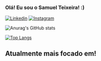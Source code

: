 ### Olá! Eu sou o Samuel Teixeira! :)

[![Linkedin](https://img.shields.io/badge/LinkedIn-0077B5?style=for-the-badge&logo=linkedin&logoColor=white)](https://www.linkedin.com/in/samuelteixeira1337/)
[![Instagram](https://img.shields.io/badge/Instagram-E4405F?style=for-the-badge&logo=instagram&logoColor=white)](https://www.instagram.com/samuelteixeira)

![Anurag's GitHub stats](https://github-readme-stats.vercel.app/api?username=steixeira93&show_icons=true&theme=dracula)

[![Top Langs](https://github-readme-stats.vercel.app/api/top-langs/?username=steixeira93&layout=compact)](https://github.com/anuraghazra/github-readme-stats)

## Atualmente mais focado em!

<div style="display: inline_block"><br/> 
  <link rel="stylesheet" href="https://cdn.jsdelivr.net/gh/devicons/devicon@v2.15.1/devicon.min.css">
  <link rel="stylesheet" href="https://cdn.jsdelivr.net/gh/devicons/devicon@v2.15.1/devicon.min.css">
  <link rel="stylesheet" href="https://cdn.jsdelivr.net/gh/devicons/devicon@v2.15.1/devicon.min.css">
</div>
